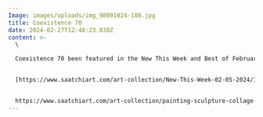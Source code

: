 ```yaml
---
Image: images/uploads/img_98091024-100.jpg
title: Coexistence 70
date: 2024-02-27T12:48:23.838Z
content: >-
  \

  Coexistence 70 been featured in the New This Week and Best of February Collection, 2024.


  [https://www.saatchiart.com/​art-collection/New-This-Week-​02-05-2024/153961/786615/view](https://www.saatchiart.com/art-collection/New-This-Week-02-05-2024/153961/786615/view)


  https://www.saatchiart.com/art-collection/painting-sculpture-collage-photography-printmaking-mixed-media-drawing-digital/Best-of-February/153961/791911/view
---
```

